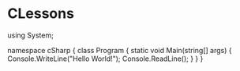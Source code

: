 # CLessons
using System;

namespace cSharp
{
    class Program
    {
        static void Main(string[] args)
        {
            Console.WriteLine("Hello World!");
            Console.ReadLine();
        }
    }
}
